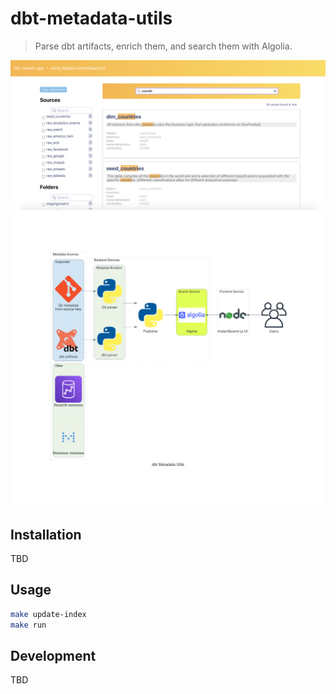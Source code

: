 # dbt-metadata-utils

> Parse dbt artifacts, enrich them, and search them with Algolia.

![](docs/dbt-search-app.png)
![](docs/architecture.png)

## Installation

TBD

## Usage

```sh
make update-index
make run
```

## Development

TBD
